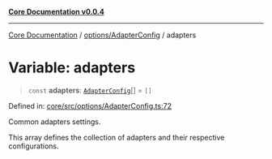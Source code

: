 [**Core Documentation v0.0.4**](../../../README.md)

***

[Core Documentation](../../../modules.md) / [options/AdapterConfig](../README.md) / adapters

# Variable: adapters

> `const` **adapters**: [`AdapterConfig`](../interfaces/AdapterConfig.md)[] = `[]`

Defined in: [core/src/options/AdapterConfig.ts:72](https://github.com/stonemjs/core/blob/e4675fc5d1a8e120fdb4d54e226a2496fdda3681/src/options/AdapterConfig.ts#L72)

Common adapters settings.

This array defines the collection of adapters and their respective configurations.
